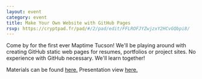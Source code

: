 ```yaml
---
layout: event
category: event
title: Make Your Own Website with GitHub Pages
rsvp: https://cryptpad.fr/pad/#/2/pad/edit/FFLROFJYZwjzxY2HCvGQbpi8/
---
```


Come by for the first ever Maptime Tucson! We'll be playing around with creating GitHub static web pages for resumes, portfolios or project sites. No experience with GitHub necessary. We'll learn together!

Materials can be found [here.](https://github.com/maptime/tucson/tree/gh-pages/sessions/github_pages_01-2020) 
Presentation view [here.](https://maptime.io/tucson/sessions/github_pages_01-2020/)
